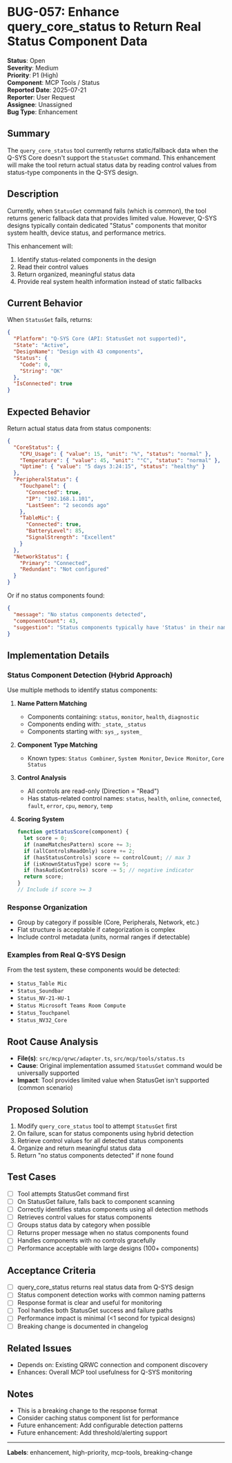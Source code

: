 # BUG-057: Enhance query_core_status to Return Real Status Component Data

**Status**: Open  
**Severity**: Medium  
**Priority**: P1 (High)  
**Component**: MCP Tools / Status  
**Reported Date**: 2025-07-21  
**Reporter**: User Request  
**Assignee**: Unassigned  
**Bug Type**: Enhancement  

## Summary
The `query_core_status` tool currently returns static/fallback data when the Q-SYS Core doesn't support the `StatusGet` command. This enhancement will make the tool return actual status data by reading control values from status-type components in the Q-SYS design.

## Description
Currently, when `StatusGet` command fails (which is common), the tool returns generic fallback data that provides limited value. However, Q-SYS designs typically contain dedicated "Status" components that monitor system health, device status, and performance metrics.

This enhancement will:
1. Identify status-related components in the design
2. Read their control values
3. Return organized, meaningful status data
4. Provide real system health information instead of static fallbacks

## Current Behavior
When `StatusGet` fails, returns:
```json
{
  "Platform": "Q-SYS Core (API: StatusGet not supported)",
  "State": "Active",
  "DesignName": "Design with 43 components",
  "Status": {
    "Code": 0,
    "String": "OK"
  },
  "IsConnected": true
}
```

## Expected Behavior
Return actual status data from status components:
```json
{
  "CoreStatus": {
    "CPU_Usage": { "value": 15, "unit": "%", "status": "normal" },
    "Temperature": { "value": 45, "unit": "°C", "status": "normal" },
    "Uptime": { "value": "5 days 3:24:15", "status": "healthy" }
  },
  "PeripheralStatus": {
    "Touchpanel": {
      "Connected": true,
      "IP": "192.168.1.101",
      "LastSeen": "2 seconds ago"
    },
    "TableMic": {
      "Connected": true,
      "BatteryLevel": 85,
      "SignalStrength": "Excellent"
    }
  },
  "NetworkStatus": {
    "Primary": "Connected",
    "Redundant": "Not configured"
  }
}
```

Or if no status components found:
```json
{
  "message": "No status components detected",
  "componentCount": 43,
  "suggestion": "Status components typically have 'Status' in their name"
}
```

## Implementation Details

### Status Component Detection (Hybrid Approach)
Use multiple methods to identify status components:

1. **Name Pattern Matching**
   - Components containing: `status`, `monitor`, `health`, `diagnostic`
   - Components ending with: `_state`, `_status`
   - Components starting with: `sys_`, `system_`

2. **Component Type Matching**
   - Known types: `Status Combiner`, `System Monitor`, `Device Monitor`, `Core Status`

3. **Control Analysis**
   - All controls are read-only (Direction = "Read")
   - Has status-related control names: `status`, `health`, `online`, `connected`, `fault`, `error`, `cpu`, `memory`, `temp`

4. **Scoring System**
   ```javascript
   function getStatusScore(component) {
     let score = 0;
     if (nameMatchesPattern) score += 3;
     if (allControlsReadOnly) score += 2;
     if (hasStatusControls) score += controlCount; // max 3
     if (isKnownStatusType) score += 5;
     if (hasAudioControls) score -= 5; // negative indicator
     return score;
   }
   // Include if score >= 3
   ```

### Response Organization
- Group by category if possible (Core, Peripherals, Network, etc.)
- Flat structure is acceptable if categorization is complex
- Include control metadata (units, normal ranges if detectable)

### Examples from Real Q-SYS Design
From the test system, these components would be detected:
- `Status_Table Mic`
- `Status_Soundbar`
- `Status_NV-21-HU-1`
- `Status Microsoft Teams Room Compute`
- `Status_Touchpanel`
- `Status_NV32_Core`

## Root Cause Analysis
- **File(s)**: `src/mcp/qrwc/adapter.ts`, `src/mcp/tools/status.ts`
- **Cause**: Original implementation assumed `StatusGet` command would be universally supported
- **Impact**: Tool provides limited value when StatusGet isn't supported (common scenario)

## Proposed Solution
1. Modify `query_core_status` tool to attempt `StatusGet` first
2. On failure, scan for status components using hybrid detection
3. Retrieve control values for all detected status components
4. Organize and return meaningful status data
5. Return "no status components detected" if none found

## Test Cases
- [ ] Tool attempts StatusGet command first
- [ ] On StatusGet failure, falls back to component scanning
- [ ] Correctly identifies status components using all detection methods
- [ ] Retrieves control values for status components
- [ ] Groups status data by category when possible
- [ ] Returns proper message when no status components found
- [ ] Handles components with no controls gracefully
- [ ] Performance acceptable with large designs (100+ components)

## Acceptance Criteria
- [ ] query_core_status returns real status data from Q-SYS design
- [ ] Status component detection works with common naming patterns
- [ ] Response format is clear and useful for monitoring
- [ ] Tool handles both StatusGet success and failure paths
- [ ] Performance impact is minimal (<1 second for typical designs)
- [ ] Breaking change is documented in changelog

## Related Issues
- Depends on: Existing QRWC connection and component discovery
- Enhances: Overall MCP tool usefulness for Q-SYS monitoring

## Notes
- This is a breaking change to the response format
- Consider caching status component list for performance
- Future enhancement: Add configurable detection patterns
- Future enhancement: Add threshold/alerting support

---
**Labels**: enhancement, high-priority, mcp-tools, breaking-change